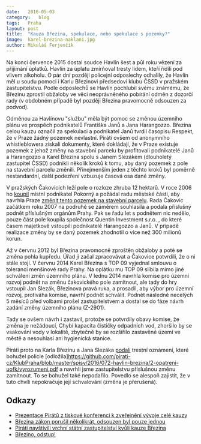 ```yaml
---
date:	2016-05-03
category:	blog
tags:	Praha
layout:	post
title:	"Kauza Březina, spekulace, nebo spekulace s pozemky?" 
image:	karel-brezina-naklani.jpg
author:	Mikuláš Ferjenčík
---
```


Na konci července 2015 dostal soudce Havlín šest a půl roku vězení za přijímání úplatků. Havlín za úplatu zmírňoval tresty lidem, kteří řídili pod vlivem alkoholu. O pár dní později policejní odposlechy odhalily, že Havlín měl u soudu pomoci i Karlu Březinovi předsedovi klubu ČSSD v pražském zastupitelstvu. Podle odposlechů se Havlín pochlubil svému známému, že Březinu zprostil obžaloby ve věci neoprávněného pobírání odměn z dozorčí rady (v obdobném případě byl později Březina pravomocně odsouzen za podvod). 

Odměnou za Havlínovu "službu" měla být pomoc se změnou územního plánu ve prospěch podnikatelů Františka Janů a Jana Harangozzo. Březina celou kauzu označil za spekulaci a podnikatel Janů tvrdil časopisu Respekt, že v Praze žádný pozemek nevlastní. Piráti ovšem od anonymního whistleblowera získali dokumenty, které dokládají, že v Praze existuje pozemek z jehož změny na stavební parcelu by profitovali podnikatelé Janů a Harangozzo a Karel Březina spolu s Janem Slezákem (dlouholetý zastupitel ČSSD) podnikli několik kroků k tomu, aby daný pozemek z pole na stavební parcelu změnili. Přinejmenším jeden z těchto kroků byl poměrně nestandardní, další podezření vzbuzuje časová osa dané změny. 

V pražských Čakovicích leží pole o rozloze zhruba 12 hektarů. V roce 2006 ho [koupil](https://github.com/pirati-cz/KlubPraha/blob/master/materialy/zmena-v-cakovicich/k-05-chronologie-pripadu.PDF) místní podnikatel Pokorný a požádal radu městské části, aby navrhla Praze [změnit tento pozemek na stavební parcelu](https://github.com/pirati-cz/KlubPraha/blob/master/materialy/zmena-v-cakovicich/k-15-zmena-2901-00.PDF). Rada Čakovic začátkem roku 2007 na podruhé se záměrem souhlasila a podala příslušný podnět příslušným orgánům Prahy. Pak se řadu let s podnětem nic nedělo, pouze část pole koupila společnost Quentin Investment s.r.o. , do které časem majetkově vstoupili podnikatelé Harangozzo a Janů. V případě realizace změny by se daný pozemek zhodnotil o více než 300 milionů korun. 

Až v červnu 2012 byl Březina pravomocně zproštěn obžaloby a poté se změna pohla kupředu. Úřad ji začal zpracovávat a Čakovice potvrdili, že o ni stále stojí. V červnu 2014 Karel Březina s TOP 09 vyjednal smlouvu o toleranci menšinové rady Prahy. Na oplátku mu TOP 09 slíbila mimo jiné schválení změn územního plánu. V lednu 2014 navrhla komise pro územní rozvoj podnět na změnu čakovického pole zamítnout, ale tady do hry vstoupil Jan Slezák, Březinova pravá ruka, a prosadil, aby výbor pro územní rozvoj, protiváha komise, navrhl podnět schválit. Podnět následně necelých 5 měsíců před volbami prošel zastupitelstvem a dostal se do fáze návrh zadání změny územního plánu (Z-2901). 

Tady se ovšem návrh i zastavil, protože se potvrdily obavy komise, že změna je nežádoucí, Chybí kapacita čističky odpadních vod, zhoršilo by se vsakování vody v lokalitě, zbytečně by se rozšířilo zastavěné území ve městě a nesouhlasí ani hygienická stanice. 

Piráti proto na Karla Březinu a Jana Slezáka [podali](https://github.com/pirati-cz/KlubPraha/blob/master/materialy/zmena-v-cakovicich/k-27-podani-statnimu-zastupitelstvi.PDF) trestní oznámení, které bohužel policie [odložila]https://github.com/pirati-cz/KlubPraha/blob/master/spisy/2016/072-havlin-brezina/2-opatreni-uofk/vyrozumeni.pdf a navrhli jsme zastupitelstvu příslušnou změnu zamítnout. To se bohužel také nepodařilo. Povedlo se alespoň zajistit, že v tuto chvíli nepokračuje její schvalování (změna je přerušená). 

## Odkazy

* [Prezentace Pirátů z tiskové konferenci k zveřejnění vývoje celé kauzy](https://github.com/pirati-cz/KlubPraha/blob/master/materialy/zmena-v-cakovicich/louka-za-360-milionu.pdf)
* [Březina zákon porušil několikrát, odsouzen byl pouze jednou](https://praha.pirati.cz/brezinovy-soudy.html)
* [Piráti navštívili vrchní státní zastupitelství kvůli kauze Březina](https://praha.pirati.cz/kauza-brezina.html)
* [Březino, odstup!](https://praha.pirati.cz/karel-brezina.html)

